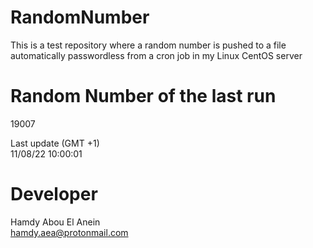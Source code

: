 # RandomNumber    
This is a test repository where a random number is pushed to a file automatically passwordless from a cron job in my Linux CentOS server    
# Random Number of the last run   
19007
      
Last update (GMT +1)    
11/08/22 10:00:01
# Developer    
Hamdy Abou El Anein   
hamdy.aea@protonmail.com

